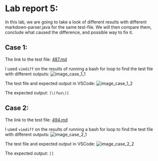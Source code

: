 # Lab report 5:
In this lab, we are going to take a look of different results with different markdown-parser.java for the same test-file. We will then compare them, conclude what caused the difference, and possible way to fix it.

## Case 1:
The link to the test file: [487.md](https://github.com/nidhidhamnani/markdown-parser/blob/main/test-files/487.md)

I used ```vimdiff``` on the results of running a bash for loop to find the test file with different outputs: ![image_case_1_1]()

The test file and expected output in VSCode: ![image_case_1_2]()

The expected output: ```[\(foo\)]```

## Case 2:
The link to the test file: [494.md](https://github.com/nidhidhamnani/markdown-parser/blob/main/test-files/494.md)

I used ```vimdiff``` on the results of running a bash for loop to find the test file with different outputs: ![image_case_2_1]()

The test file and expected output in VSCode: ![image_case_2_2]()

The expected output: ```[]```
